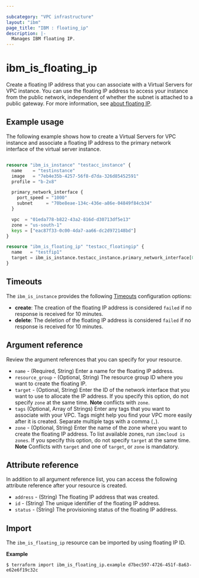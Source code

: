 ```yaml
---

subcategory: "VPC infrastructure"
layout: "ibm"
page_title: "IBM : floating_ip"
description: |-
  Manages IBM floating IP.
---
```


# ibm_is_floating_ip
Create a floating IP address that you can associate with a Virtual Servers for VPC instance. You can use the floating IP address to access your instance from the public network, independent of whether the subnet is attached to a public gateway. For more information, see [about floating IP](https://cloud.ibm.com/docs/vpc?topic=vpc-creating-a-vpc-using-the-rest-apis#create-floating-ip-api-tutorial).

## Example usage
The following example shows how to create a Virtual Servers for VPC instance and associate a floating IP address to the primary network interface of the virtual server instance.

```terraform

resource "ibm_is_instance" "testacc_instance" {
  name    = "testinstance"
  image   = "7eb4e35b-4257-56f8-d7da-326d85452591"
  profile = "b-2x8"

  primary_network_interface {
    port_speed = "1000"
    subnet     = "70be8eae-134c-436e-a86e-04849f84cb34"
  }

  vpc  = "01eda778-b822-43a2-816d-d30713df5e13"
  zone = "us-south-1"
  keys = ["eac87f33-0c00-4da7-aa66-dc2d972148bd"]
}

resource "ibm_is_floating_ip" "testacc_floatingip" {
  name   = "testfip1"
  target = ibm_is_instance.testacc_instance.primary_network_interface[0].id
}

```

## Timeouts
The `ibm_is_instance` provides the following [Timeouts](https://www.terraform.io/docs/configuration/resources.html#timeouts) configuration options:

- **create**: The creation of the floating IP address is considered `failed` if no response is received for 10 minutes. 
- **delete**: The deletion of the floating IP address is considered `failed` if no response is received for 10 minutes. 


## Argument reference
Review the argument references that you can specify for your resource. 

- `name` - (Required, String) Enter a name for the floating IP address. 
- `resource_group` - (Optional, String) The resource group ID where you want to create the floating IP.
- `target` - (Optional, String) Enter the ID of the network interface that you want to use to allocate the IP address. If you specify this option, do not specify `zone` at the same time. **Note** conflicts with `zone`.
- `tags` (Optional, Array of Strings) Enter any tags that you want to associate with your VPC. Tags might help you find your VPC more easily after it is created. Separate multiple tags with a comma (`,`).
- `zone` - (Optional, String) Enter the name of the zone where you want to create the floating IP address. To list available zones, run `ibmcloud is zones`. If you specify this option, do not specify `target` at the same time. **Note** Conflicts with `target` and one of `target`, or `zone` is mandatory.


## Attribute reference
In addition to all argument reference list, you can access the following attribute reference after your resource is created.

- `address` - (String) The floating IP address that was created. 
- `id` - (String) The unique identifier of the floating IP address. 
- `status` - (String) The provisioning status of the floating IP address.


## Import
The `ibm_is_floating_ip` resource can be imported by using floating IP ID.

**Example**

```
$ terraform import ibm_is_floating_ip.example d7bec597-4726-451f-8a63-e62e6f19c32c
```
